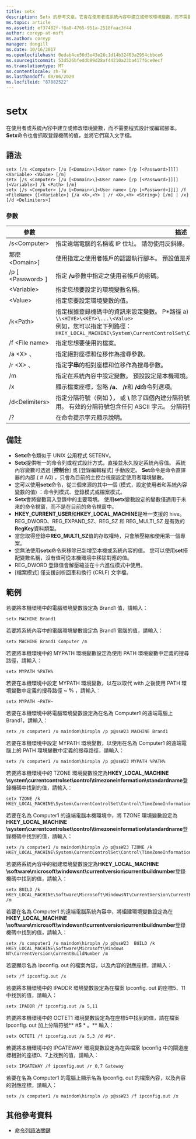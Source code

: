 ```yaml
---
title: setx
description: Setx 的參考文章，它會在使用者或系統內容中建立或修改環境變數，而不需要程式設計或編寫腳本。
ms.topic: article
ms.assetid: ef37482f-f8a8-4765-951a-2518faac3f44
author: coreyp-at-msft
ms.author: coreyp
manager: dongill
ms.date: 10/16/2017
ms.openlocfilehash: 0edab4ce56d3e43e26c1d14b32403a2954cbbce6
ms.sourcegitcommit: 53d526bfeddb89d28af44210a23ba417f6ce0ecf
ms.translationtype: MT
ms.contentlocale: zh-TW
ms.lasthandoff: 08/06/2020
ms.locfileid: "87882522"
---
```

# <a name="setx"></a>setx

在使用者或系統內容中建立或修改環境變數，而不需要程式設計或編寫腳本。 **Setx**命令也會抓取登錄機碼的值，並將它們寫入文字檔。



## <a name="syntax"></a>語法

```
setx [/s <Computer> [/u [<Domain>\]<User name> [/p [<Password>]]]] <Variable> <Value> [/m]
setx [/s <Computer> [/u [<Domain>\]<User name> [/p [<Password>]]]] [<Variable>] /k <Path> [/m]
setx [/s <Computer> [/u [<Domain>\]<User name> [/p [<Password>]]]] /f <FileName> {[<Variable>] {/a <X>,<Y> | /r <X>,<Y> <String>} [/m] | /x} [/d <Delimiters>]
```

### <a name="parameters"></a>參數

|         參數          |                                                                                                                                              描述                                                                                                                                              |
|----------------------------|-------------------------------------------------------------------------------------------------------------------------------------------------------------------------------------------------------------------------------------------------------------------------------------------------------|
|       /s\<Computer>       |                                                                                  指定遠端電腦的名稱或 IP 位址。 請勿使用反斜線。 預設值是本機電腦的名稱。                                                                                  |
| 那麼\<Domain>\]<User name> |                                                                                           使用指定之使用者帳戶的認證執行腳本。 預設值是系統許可權。                                                                                            |
|      /p [ \<Password> ]      |                                                                                                         指定 **/u**參數中指定之使用者帳戶的密碼。                                                                                                         |
|        \<Variable>         |                                                                                                                 指定您想要設定的環境變數名稱。                                                                                                                  |
|          \<Value>          |                                                                                                                指定您要設定環境變數的值。                                                                                                                 |
|         /k\<Path>         | 指定根據登錄機碼中的資訊來設定變數。 P*路徑 a) *會使用下列語法：</br>`\\<HIVE>\<KEY>\...\<Value>`</br>例如，您可以指定下列路徑：</br>`HKEY_LOCAL_MACHINE\System\CurrentControlSet\Control\TimeZoneInformation\StandardName` |
|      /f \<File name>       |                                                                                                                               指定您想要使用的檔案。                                                                                                                                |
|        /a \<X> 、<Y>         |                                                                                                                    指定絕對座標和位移作為搜尋參數。                                                                                                                    |
|   /r \<X> 、 <Y><String>   |                                                                                                            指定**字串**的相對座標和位移作為搜尋參數。                                                                                                            |
|             /m             |                                                                                                指定在系統內容中設定變數。 預設設定是本機環境。                                                                                                 |
|             /x             |                                                                                                       顯示檔案座標，忽略 **/a**、 **/r**和 **/d**命令列選項。                                                                                                        |
|      /d\<Delimiters>      |                    指定分隔符號（例如 **），** 或 **\\** 除了四個內建分隔符號（空格、TAB、ENTER 和換行字元）以外使用。 有效的分隔符號包含任何 ASCII 字元。 分隔符號的最大數目為15，包括內建的分隔符號。                    |
|             /?             |                                                                                                                                 在命令提示字元顯示說明。                                                                                                                                  |

## <a name="remarks"></a>備註

-   **Setx**命令類似于 UNIX 公用程式 SETENV。
-   **Setx**提供唯一的命令列或程式設計方式，直接並永久設定系統內容值。 系統內容變數可透過 [**控制台**] 或 [登錄編輯程式] 手動設定。 **Set**命令是命令直譯器的內部 ( # A0) ，只會為目前的主控台視窗設定使用者環境變數。
-   您可以使用**setx**命令，從三個來源的其中一個 (模式，設定使用者和系統內容變數的值) ：命令列模式、登錄模式或檔案模式。
-   **Setx**會將變數寫入登錄中的主要環境。 使用**setx**變數設定的變數僅適用于未來的命令視窗，而不是在目前的命令視窗中。
-   **HKEY_CURRENT_USER**和**HKEY_LOCAL_MACHINE**是唯一支援的 hive。 REG_DWORD、REG_EXPAND_SZ、REG_SZ 和 REG_MULTI_SZ 是有效的**RegKey**資料類型。
-   當您取得登錄中**REG_MULTI_SZ**值的存取權時，只會解壓縮和使用第一個專案。
-   您無法使用**setx**命令來移除已新增至本機或系統內容的值。 您可以使用**set**搭配變數名稱，沒有值可從本機環境中移除對應的值。
-   REG_DWORD 登錄值會解壓縮並在十六進位模式中使用。
-   [檔案模式] 僅支援剖析回車和換行 (CRLF) 文字檔。

## <a name="examples"></a>範例

若要將本機環境中的電腦環境變數設定為 Brand1 值，請輸入：
```
setx MACHINE Brand1
```
若要將系統內容中的電腦環境變數設定為 Brand1 電腦的值，請輸入：
```
setx MACHINE Brand1 Computer /m
```
若要將本機環境中的 MYPATH 環境變數設定為使用 PATH 環境變數中定義的搜尋路徑，請輸入：
```
setx MYPATH %PATH%
```
若要在本機環境中設定 MYPATH 環境變數，以在以取代 with 之後使用 PATH 環境變數中定義的搜尋路徑 **~** **%** ，請輸入：
```
setx MYPATH ~PATH~
```
若要在本機環境中將電腦環境變數設定為在名為 Computer1 的遠端電腦上 Brand1，請輸入：
```
setx /s computer1 /u maindom\hiropln /p p@ssW23 MACHINE Brand1
```
若要在本機環境中設定 MYPATH 環境變數，以使用在名為 Computer1 的遠端電腦上的 PATH 環境變數中定義的搜尋路徑，請輸入：
```
setx /s computer1 /u maindom\hiropln /p p@ssW23 MYPATH %PATH%
```
若要將本機環境中的 TZONE 環境變數設定為**HKEY_LOCAL_MACHINE \system\currentcontrolset\control\timezoneinformation\standardname**登錄機碼中找到的值，請輸入：
```
setx TZONE /k HKEY_LOCAL_MACHINE\System\CurrentControlSet\Control\TimeZoneInformation\StandardName
```
若要在名為 Computer1 的遠端電腦本機環境中，將 TZONE 環境變數設定為**HKEY_LOCAL_MACHINE \system\currentcontrolset\control\timezoneinformation\standardname**登錄機碼中找到的值，請輸入：
```
setx /s computer1 /u maindom\hiropln /p p@ssW23 TZONE /k HKEY_LOCAL_MACHINE\System\CurrentControlSet\Control\TimeZoneInformation\StandardName
```
若要將系統內容中的組建環境變數設定為**HKEY_LOCAL_MACHINE \software\microsoft\windowsnt\currentversion\currentbuildnumber**登錄機碼中找到的值，請輸入：
```
setx BUILD /k HKEY_LOCAL_MACHINE\Software\Microsoft\WindowsNT\CurrentVersion\CurrentBuildNumber /m
```
若要在名為 Computer1 的遠端電腦系統內容中，將組建環境變數設定為在**HKEY_LOCAL_MACHINE \software\microsoft\windowsnt\currentversion\currentbuildnumber**登錄機碼中找到的值，請輸入：
```
setx /s computer1 /u maindom\hiropln /p p@ssW23  BUILD /k HKEY_LOCAL_MACHINE\Software\Microsoft\Windows NT\CurrentVersion\CurrentBuildNumber /m
```
若要顯示名為 Ipconfig. out 的檔案內容，以及內容的對應座標，請輸入：
```
setx /f ipconfig.out /x
```
若要將本機環境中的 IPADDR 環境變數設定為在檔案 Ipconfig. out 的座標5、11中找到的值，請輸入：
```
setx IPADDR /f ipconfig.out /a 5,11
```
若要將本機環境中的 OCTET1 環境變數設定為在座標5中找到的值，請在檔案 Ipconfig. out 加上分隔符號** #$ \* 。** 輸入：
```
setx OCTET1 /f ipconfig.out /a 5,3 /d #$*.
```
若要將本機環境中的 IPGATEWAY 環境變數設定為在與檔案 Ipconfig 中的閘道座標相對的座標0、7上找到的值，請輸入：
```
setx IPGATEWAY /f ipconfig.out /r 0,7 Gateway
```
若要在名為 Computer1 的電腦上顯示名為 Ipconfig. out 的檔案內容，以及內容的對應座標，請輸入：
```
setx /s computer1 /u maindom\hiropln /p p@ssW23 /f ipconfig.out /x
```

## <a name="additional-references"></a>其他參考資料

- [命令列語法關鍵](command-line-syntax-key.md)